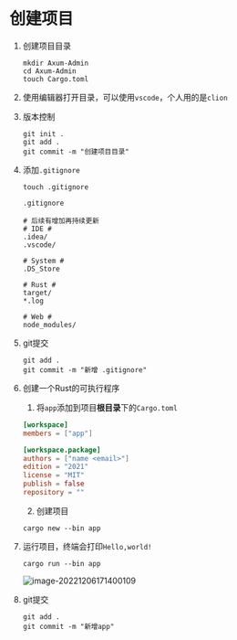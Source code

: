 # 创建项目

1. 创建项目目录

   ```shell
   mkdir Axum-Admin 
   cd Axum-Admin 
   touch Cargo.toml
   ```

2. 使用编辑器打开目录，可以使用`vscode`，个人用的是`clion`

3. 版本控制

   ```shell
   git init .
   git add .
   git commit -m "创建项目目录"
   ```

4. 添加`.gitignore`

   ```shell
   touch .gitignore
   ```

   `.gitignore`

   ```shell
   # 后续有增加再持续更新
   # IDE #
   .idea/
   .vscode/
   
   # System #
   .DS_Store
   
   # Rust #
   target/
   *.log
   
   # Web #
   node_modules/
   ```

5. git提交

   ```shell
   git add .
   git commit -m "新增 .gitignore"
   ```

6. 创建一个Rust的可执行程序

   1. 将`app`添加到项目**根目录**下的`Cargo.toml`   
   
   ```toml
   [workspace]
   members = ["app"]
   
   [workspace.package]
   authors = ["name <email>"]
   edition = "2021"
   license = "MIT"
   publish = false
   repository = ""
   ```
   
   2. 创建项目
   
   ```shell
   cargo new --bin app
   ```

7. 运行项目，终端会打印`Hello,world!`

   ```shell
   cargo run --bin app	
   ```

   ![image-20221206171400109](https://repo-1256831547.cos.ap-shanghai.myqcloud.com/image-20221206171400109.png)

8. git提交

   ```shell
   git add .
   git commit -m "新增app"
   ```
